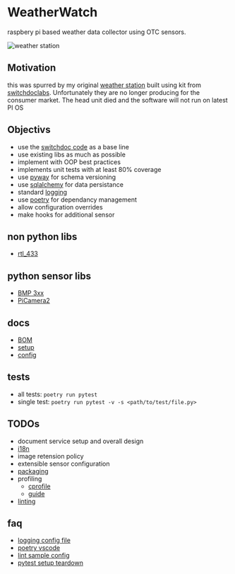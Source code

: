 # WeatherWatch
raspbery pi based weather data collector using OTC sensors.

![weather station](docs/img/station_full.jpg?raw=true)


## Motivation
this was spurred by my original [weather station](https://github.com/tim-oe/SkyWeather2) built using kit from [switchdoclabs](https://github.com/switchdoclabs/SDL_Pi_SkyWeather2). Unfortunately they are no longer producing for the consumer market. The head unit died and the software will not run on latest PI OS


## Objectivs
- use the [switchdoc code](https://github.com/switchdoclabs/SDL_Pi_SkyWeather2) as a base line
- use existing libs as much as possible
- implement with OOP best practices
- implements unit tests with at least 80% coverage
- use [pyway](https://github.com/sergiosbx/pyway) for schema versioning
- use [sqlalchemy](https://docs.sqlalchemy.org/en/20/) for data persistance
- standard [logging](https://docs.python.org/3/library/logging.html)
- use [poetry](https://python-poetry.org/docs/) for dependancy management 
- allow configuration overrides
- make hooks for additional sensor


## non python libs
- [rtl_433](https://github.com/merbanan/rtl_433)


## python sensor libs
- [BMP 3xx](https://github.com/adafruit/Adafruit_CircuitPython_BMP3XX)
- [PiCamera2](https://datasheets.raspberrypi.com/camera/picamera2-manual.pdf)


## docs
- [BOM](/docs/BOM.md)
- [setup](/docs/SETUP.md)
- [config](/docs/CONFIG.md)


## tests
- all tests:   ```poetry run pytest```
- single test: ```poetry run pytest -v -s <path/to/test/file.py>```


## TODOs
- document service setup and overall design
- [i18n](https://github.com/marcanuy/python-i18n-skel)
- image retension policy
- extensible sensor configuration    
- [packaging](https://packaging.python.org/en/latest/guides/creating-command-line-tools/)
- profiling
    - [cprofile](https://docs.python.org/3/library/profile.html#module-cProfile)
    - [guide](https://www.turing.com/kb/python-code-with-cprofile)
- [linting](https://github.com/pylint-dev/pylint)

## faq
- [logging config file](https://gist.github.com/panamantis/5797dda98b1fa6fab2f739a7aacc5e9d)
- [poetry vscode](https://www.markhneedham.com/blog/2023/07/24/vscode-poetry-python-interpreter/)
- [lint sample config](https://github.com/atlassian-api/atlassian-python-api/blob/master/pyproject.toml)
- [pytest setup teardown](https://stackoverflow.com/questions/26405380/how-do-i-correctly-setup-and-teardown-for-my-pytest-class-with-tests)
